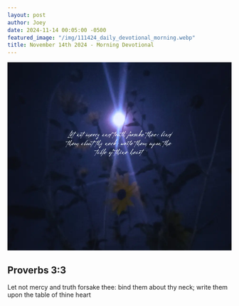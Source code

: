 ```yaml
---
layout: post
author: Joey
date: 2024-11-14 00:05:00 -0500
featured_image: "/img/111424_daily_devotional_morning.webp"
title: November 14th 2024 - Morning Devotional
---
```


[![November 14th 2024 - Morning Devotional](/img/111424_daily_devotional_morning.webp)](/img/111424_daily_devotional_morning.webp)

## Proverbs 3:3

Let not mercy and truth forsake thee: bind them about thy neck; write them upon the table of thine heart

<br>


<!-- <hr>

Please consider purchasing a mug to support the page by clicking the image below, thank you!

[![June 20th 2024 - Morning Devotional - Mug](/img/mugs/061124_morning_mug.webp)](https://www.joeybrinkman.com/shop) -->
